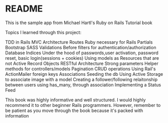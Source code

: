 # README
This is the sample app from Michael Hartl's Ruby on Rails Tutorial book

Topics I learned through this project:

TDD in Rails
MVC Architecture
Routes
Ruby necessary for Rails
Partials
Bootstrap
SASS
Validations
Before filters for authentication/authorization
Database Indices
Under the hood of passwords,user activation, password reset, basic login(sessions + cookies)
Using models as Resources that are not Active Record Objects
RESTful Architecture
Strong parameters
Helper methods for controllers/models
Pagination
CRUD operations
Using Rail's ActionMailer
foreign keys
Associations
Seeding the db
Using Active Storage to associate image with a model
Creating a follower/following relaitonship between users using has_many, through association
Implementing a Status Feed


This book was highly informative and well structured. I would highly recommend it to other beginner Rails programmers.
However, remember to be patient as you move through the book because it's packed with information
